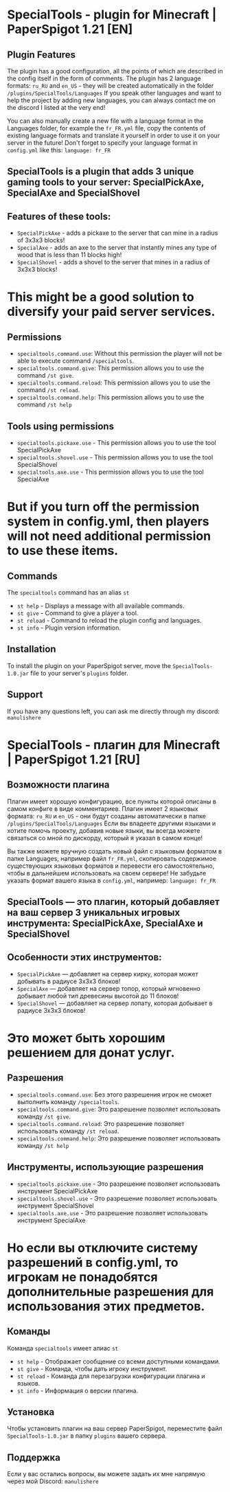 # SpecialTools - plugin for Minecraft | PaperSpigot 1.21 [EN]

## Plugin Features
The plugin has a good configuration, all the points of which are described in the config itself in the form of comments.
The plugin has 2 language formats: `ru_RU` and `en_US` - they will be created automatically in the folder `/plugins/SpecialTools/Languages`
If you speak other languages ​​and want to help the project by adding new languages, you can always contact me on the discord I listed at the very end!

You can also manually create a new file with a language format in the Languages ​​folder, for example the `fr_FR.yml` file,
copy the contents of existing language formats and translate it yourself in order to use it on your server in the future!
Don't forget to specify your language format in `config.yml` like this: `language: fr_FR`

## SpecialTools is a plugin that adds 3 unique gaming tools to your server: SpecialPickAxe, SpecialAxe and SpecialShovel
## Features of these tools:
- `SpecialPickAxe` - adds a pickaxe to the server that can mine in a radius of 3x3x3 blocks!
- `SpecialAxe` - adds an axe to the server that instantly mines any type of wood that is less than 11 blocks high!
- `SpecialShovel` - adds a shovel to the server that mines in a radius of 3x3x3 blocks!
# This might be a good solution to diversify your paid server services. 

## Permissions
- `specialtools.command.use`: Without this permission the player will not be able to execute command `/specialtools`.
- `specialtools.command.give`: This permission allows you to use the command `/st give`.
- `specialtools.command.reload`: This permission allows you to use the command `/st reload`.
- `specialtools.command.help`: This permission allows you to use the command `/st help`

## Tools using permissions
- `specialtools.pickaxe.use` - This permission allows you to use the tool SpecialPickAxe
- `specialtools.shovel.use` - This permission allows you to use the tool SpecialShovel
- `specialtools.axe.use` - This permission allows you to use the tool SpecialAxe
# But if you turn off the permission system in config.yml, then players will not need additional permission to use these items.

## Commands
The `specialtools` command has an alias `st`
- `st help` - Displays a message with all available commands.
- `st give` - Command to give a player a tool.
- `st reload` - Command to reload the plugin config and languages.
- `st info` - Plugin version information.

## Installation
To install the plugin on your PaperSpigot server, move the `SpecialTools-1.0.jar` file to your server's `plugins` folder.

## Support
If you have any questions left, you can ask me directly through my discord: `manulishere`



# SpecialTools - плагин для Minecraft | PaperSpigot 1.21 [RU]

## Возможности плагина
Плагин имеет хорошую конфигурацию, все пункты которой описаны в самом конфиге в виде комментариев.
Плагин имеет 2 языковых формата: `ru_RU` и `en_US` - они будут созданы автоматически в папке `/plugins/SpecialTools/Languages`
Если вы владеете другими языками и хотите помочь проекту, добавив новые языки, вы всегда можете связаться со мной по дискорду, который я указал в самом конце!

Вы также можете вручную создать новый файл с языковым форматом в папке Languages, например файл `fr_FR.yml`,
скопировать содержимое существующих языковых форматов и перевести его самостоятельно, чтобы в дальнейшем использовать на своем сервере!
Не забудьте указать формат вашего языка в `config.yml`, например: `language: fr_FR`

## SpecialTools — это плагин, который добавляет на ваш сервер 3 уникальных игровых инструмента: SpecialPickAxe, SpecialAxe и SpecialShovel
## Особенности этих инструментов:
- `SpecialPickAxe` — добавляет на сервер кирку, которая может добывать в радиусе 3x3x3 блоков!
- `SpecialAxe` — добавляет на сервер топор, который мгновенно добывает любой тип древесины высотой до 11 блоков!
- `SpecialShovel` — добавляет на сервер лопату, которая добывает в радиусе 3x3x3 блоков!
# Это может быть хорошим решением для донат услуг.

## Разрешения
- `specialtools.command.use`: Без этого разрешения игрок не сможет выполнить команду `/specialtools`.
- `specialtools.command.give`: Это разрешение позволяет использовать команду `/st give`.
- `specialtools.command.reload`: Это разрешение позволяет использовать команду `/st reload`.
- `specialtools.command.help`: Это разрешение позволяет использовать команду `/st help`

## Инструменты, использующие разрешения
- `specialtools.pickaxe.use` - Это разрешение позволяет использовать инструмент SpecialPickAxe
- `specialtools.shovel.use` - Это разрешение позволяет использовать инструмент SpecialShovel
- `specialtools.axe.use` - Это разрешение позволяет использовать инструмент SpecialAxe
# Но если вы отключите систему разрешений в config.yml, то игрокам не понадобятся дополнительные разрешения для использования этих предметов.

## Команды
Команда `specialtools` имеет алиас `st`
- `st help` - Отображает сообщение со всеми доступными командами.
- `st give` - Команда, чтобы дать игроку инструмент.
- `st reload` - Команда для перезагрузки конфигурации плагина и языков.
- `st info` - Информация о версии плагина.

## Установка
Чтобы установить плагин на ваш сервер PaperSpigot, переместите файл `SpecialTools-1.0.jar` в папку `plugins` вашего сервера.

## Поддержка
Если у вас остались вопросы, вы можете задать их мне напрямую через мой Discord: `manulishere`